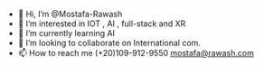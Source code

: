 - 👋 Hi, I’m @Mostafa-Rawash
- 👀 I’m interested in IOT , AI , full-stack and XR
- 🌱 I’m currently learning AI
- 💞️ I’m looking to collaborate on International com.
- 📫 How to reach me (+20)109-912-9550
                      mostafa@rawash.com

<!---
Mostafa-Rawash/Mostafa-Rawash is a ✨ special ✨ repository because its `README.md` (this file) appears on your GitHub profile.
You can click the Preview link to take a look at your changes.
--->

